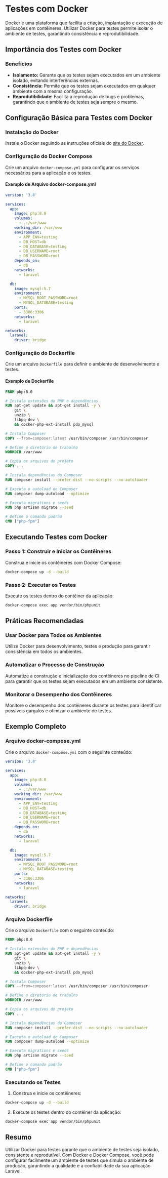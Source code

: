 # Testes com Docker

Docker é uma plataforma que facilita a criação, implantação e execução de aplicações em contêineres. Utilizar Docker para testes permite isolar o ambiente de testes, garantindo consistência e reprodutibilidade.

## Importância dos Testes com Docker

### Benefícios

- **Isolamento:** Garante que os testes sejam executados em um ambiente isolado, evitando interferências externas.
- **Consistência:** Permite que os testes sejam executados em qualquer ambiente com a mesma configuração.
- **Reprodutibilidade:** Facilita a reprodução de bugs e problemas, garantindo que o ambiente de testes seja sempre o mesmo.

## Configuração Básica para Testes com Docker

### Instalação do Docker

Instale o Docker seguindo as instruções oficiais do [site do Docker](https://docs.docker.com/get-docker/).

### Configuração do Docker Compose

Crie um arquivo `docker-compose.yml` para configurar os serviços necessários para a aplicação e os testes.

#### Exemplo de Arquivo docker-compose.yml

```yaml
version: '3.8'

services:
  app:
    image: php:8.0
    volumes:
      - .:/var/www
    working_dir: /var/www
    environment:
      - APP_ENV=testing
      - DB_HOST=db
      - DB_DATABASE=testing
      - DB_USERNAME=root
      - DB_PASSWORD=root
    depends_on:
      - db
    networks:
      - laravel

  db:
    image: mysql:5.7
    environment:
      - MYSQL_ROOT_PASSWORD=root
      - MYSQL_DATABASE=testing
    ports:
      - 3306:3306
    networks:
      - laravel

networks:
  laravel:
    driver: bridge
```

### Configuração do Dockerfile

Crie um arquivo `Dockerfile` para definir o ambiente de desenvolvimento e testes.

#### Exemplo de Dockerfile

```Dockerfile
FROM php:8.0

# Instala extensões do PHP e dependências
RUN apt-get update && apt-get install -y \
    git \
    unzip \
    libpq-dev \
    && docker-php-ext-install pdo_mysql

# Instala Composer
COPY --from=composer:latest /usr/bin/composer /usr/bin/composer

# Define o diretório de trabalho
WORKDIR /var/www

# Copia os arquivos do projeto
COPY . .

# Instala dependências do Composer
RUN composer install --prefer-dist --no-scripts --no-autoloader

# Executa o autoload do Composer
RUN composer dump-autoload --optimize

# Executa migrations e seeds
RUN php artisan migrate --seed

# Define o comando padrão
CMD ["php-fpm"]
```

## Executando Testes com Docker

### Passo 1: Construir e Iniciar os Contêineres

Construa e inicie os contêineres com Docker Compose:

```bash
docker-compose up -d --build
```

### Passo 2: Executar os Testes

Execute os testes dentro do contêiner da aplicação:

```bash
docker-compose exec app vendor/bin/phpunit
```

## Práticas Recomendadas

### Usar Docker para Todos os Ambientes

Utilize Docker para desenvolvimento, testes e produção para garantir consistência em todos os ambientes.

### Automatizar o Processo de Construção

Automatize a construção e inicialização dos contêineres no pipeline de CI para garantir que os testes sejam executados em um ambiente consistente.

### Monitorar o Desempenho dos Contêineres

Monitore o desempenho dos contêineres durante os testes para identificar possíveis gargalos e otimizar o ambiente de testes.

## Exemplo Completo

### Arquivo docker-compose.yml

Crie o arquivo `docker-compose.yml` com o seguinte conteúdo:

```yaml
version: '3.8'

services:
  app:
    image: php:8.0
    volumes:
      - .:/var/www
    working_dir: /var/www
    environment:
      - APP_ENV=testing
      - DB_HOST=db
      - DB_DATABASE=testing
      - DB_USERNAME=root
      - DB_PASSWORD=root
    depends_on:
      - db
    networks:
      - laravel

  db:
    image: mysql:5.7
    environment:
      - MYSQL_ROOT_PASSWORD=root
      - MYSQL_DATABASE=testing
    ports:
      - 3306:3306
    networks:
      - laravel

networks:
  laravel:
    driver: bridge
```

### Arquivo Dockerfile

Crie o arquivo `Dockerfile` com o seguinte conteúdo:

```Dockerfile
FROM php:8.0

# Instala extensões do PHP e dependências
RUN apt-get update && apt-get install -y \
    git \
    unzip \
    libpq-dev \
    && docker-php-ext-install pdo_mysql

# Instala Composer
COPY --from=composer:latest /usr/bin/composer /usr/bin/composer

# Define o diretório de trabalho
WORKDIR /var/www

# Copia os arquivos do projeto
COPY . .

# Instala dependências do Composer
RUN composer install --prefer-dist --no-scripts --no-autoloader

# Executa o autoload do Composer
RUN composer dump-autoload --optimize

# Executa migrations e seeds
RUN php artisan migrate --seed

# Define o comando padrão
CMD ["php-fpm"]
```

### Executando os Testes

1. Construa e inicie os contêineres:

```bash
docker-compose up -d --build
```

2. Execute os testes dentro do contêiner da aplicação:

```bash
docker-compose exec app vendor/bin/phpunit
```

## Resumo

Utilizar Docker para testes garante que o ambiente de testes seja isolado, consistente e reprodutível. Com Docker e Docker Compose, você pode configurar facilmente um ambiente de testes que simula o ambiente de produção, garantindo a qualidade e a confiabilidade da sua aplicação Laravel.
